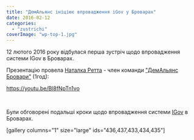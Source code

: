```yaml
---
title: "ДемАльянс ініціює впровадження iGov у Броварах"
date: 2016-02-12
categories: 
  - "zustrichi"
coverImage: "wp-top-1.jpg"
---
```


12 лютого 2016 року відбулася перша зустріч щодо впровадження системи IGov в Броварах.<!--more-->

Презентацію провела [Наталка Ретта](https://www.facebook.com/natalia.retta.7) - член команди ["ДемАльянс Бровари"](https://www.facebook.com/demalliancebrovary/?fref=ts) (1год):

https://youtu.be/Bl8fNpTn1vo

 

Були обговорені подальші кроки щодо впровадження системи [IGov](https://igov.org.ua/) в Броварах.

\[gallery columns="1" size="large" ids="436,437,433,434,435"\]

